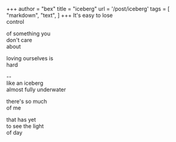 +++
author = "bex"
title = "iceberg"
url = '/post/iceberg'
tags = [
    "markdown",
    "text",
]
+++
It's easy to lose \
control

of something you\
don't care\
about

loving ourselves is\
hard

--\
like an iceberg\
almost fully underwater

there's so much\
of me

that has yet\
to see the light\
of day